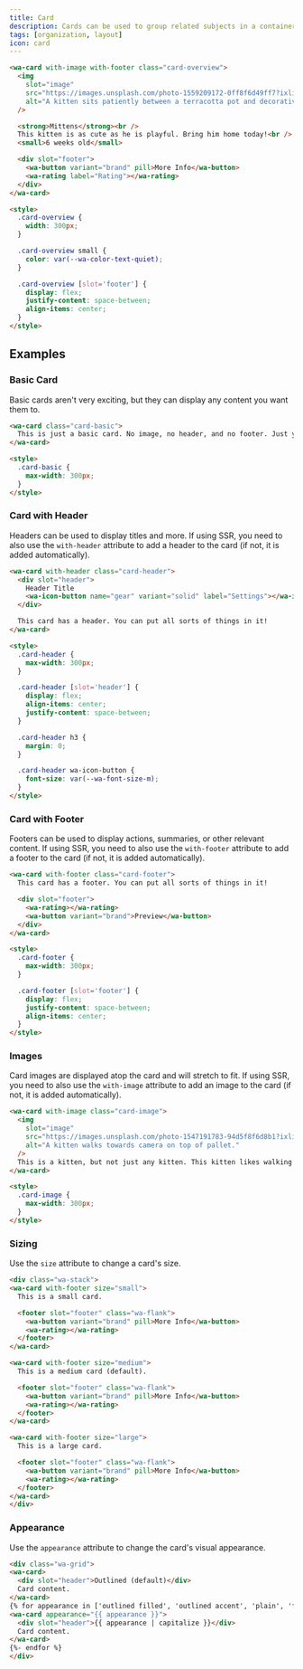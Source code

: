 ```yaml
---
title: Card
description: Cards can be used to group related subjects in a container.
tags: [organization, layout]
icon: card
---
```


```html {.example}
<wa-card with-image with-footer class="card-overview">
  <img
    slot="image"
    src="https://images.unsplash.com/photo-1559209172-0ff8f6d49ff7?ixlib=rb-1.2.1&ixid=eyJhcHBfaWQiOjEyMDd9&auto=format&fit=crop&w=500&q=80"
    alt="A kitten sits patiently between a terracotta pot and decorative grasses."
  />

  <strong>Mittens</strong><br />
  This kitten is as cute as he is playful. Bring him home today!<br />
  <small>6 weeks old</small>

  <div slot="footer">
    <wa-button variant="brand" pill>More Info</wa-button>
    <wa-rating label="Rating"></wa-rating>
  </div>
</wa-card>

<style>
  .card-overview {
    width: 300px;
  }

  .card-overview small {
    color: var(--wa-color-text-quiet);
  }

  .card-overview [slot='footer'] {
    display: flex;
    justify-content: space-between;
    align-items: center;
  }
</style>
```

## Examples

### Basic Card

Basic cards aren't very exciting, but they can display any content you want them to.

```html {.example}
<wa-card class="card-basic">
  This is just a basic card. No image, no header, and no footer. Just your content.
</wa-card>

<style>
  .card-basic {
    max-width: 300px;
  }
</style>
```

### Card with Header

Headers can be used to display titles and more.
If using SSR, you need to also use the `with-header` attribute to add a header to the card (if not, it is added automatically).

```html {.example}
<wa-card with-header class="card-header">
  <div slot="header">
    Header Title
    <wa-icon-button name="gear" variant="solid" label="Settings"></wa-icon-button>
  </div>

  This card has a header. You can put all sorts of things in it!
</wa-card>

<style>
  .card-header {
    max-width: 300px;
  }

  .card-header [slot='header'] {
    display: flex;
    align-items: center;
    justify-content: space-between;
  }

  .card-header h3 {
    margin: 0;
  }

  .card-header wa-icon-button {
    font-size: var(--wa-font-size-m);
  }
</style>
```

### Card with Footer

Footers can be used to display actions, summaries, or other relevant content.
If using SSR, you need to also use the `with-footer` attribute to add a footer to the card (if not, it is added automatically).

```html {.example}
<wa-card with-footer class="card-footer">
  This card has a footer. You can put all sorts of things in it!

  <div slot="footer">
    <wa-rating></wa-rating>
    <wa-button variant="brand">Preview</wa-button>
  </div>
</wa-card>

<style>
  .card-footer {
    max-width: 300px;
  }

  .card-footer [slot='footer'] {
    display: flex;
    justify-content: space-between;
    align-items: center;
  }
</style>
```

### Images

Card images are displayed atop the card and will stretch to fit.
If using SSR, you need to also use the `with-image` attribute to add an image to the card (if not, it is added automatically).

```html {.example}
<wa-card with-image class="card-image">
  <img
    slot="image"
    src="https://images.unsplash.com/photo-1547191783-94d5f8f6d8b1?ixlib=rb-1.2.1&ixid=eyJhcHBfaWQiOjEyMDd9&auto=format&fit=crop&w=400&q=80"
    alt="A kitten walks towards camera on top of pallet."
  />
  This is a kitten, but not just any kitten. This kitten likes walking along pallets.
</wa-card>

<style>
  .card-image {
    max-width: 300px;
  }
</style>
```

### Sizing

Use the `size` attribute to change a card's size.

```html {.example}
<div class="wa-stack">
<wa-card with-footer size="small">
  This is a small card.

  <footer slot="footer" class="wa-flank">
    <wa-button variant="brand" pill>More Info</wa-button>
    <wa-rating></wa-rating>
  </footer>
</wa-card>

<wa-card with-footer size="medium">
  This is a medium card (default).

  <footer slot="footer" class="wa-flank">
    <wa-button variant="brand" pill>More Info</wa-button>
    <wa-rating></wa-rating>
  </footer>
</wa-card>

<wa-card with-footer size="large">
  This is a large card.

  <footer slot="footer" class="wa-flank">
    <wa-button variant="brand" pill>More Info</wa-button>
    <wa-rating></wa-rating>
  </footer>
</wa-card>
</div>
```

### Appearance

Use the `appearance` attribute to change the card's visual appearance.

```html {.example}
<div class="wa-grid">
<wa-card>
  <div slot="header">Outlined (default)</div>
  Card content.
</wa-card>
{% for appearance in ['outlined filled', 'outlined accent', 'plain', 'filled', 'accent'] -%}
<wa-card appearance="{{ appearance }}">
  <div slot="header">{{ appearance | capitalize }}</div>
  Card content.
</wa-card>
{%- endfor %}
</div>
```
